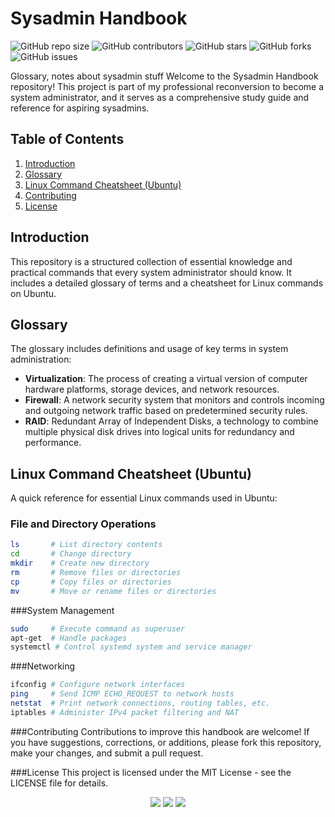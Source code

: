 # Sysadmin Handbook

![GitHub repo size](https://img.shields.io/github/repo-size/SAMBOU-57/Sysadminhandbook)
![GitHub contributors](https://img.shields.io/github/contributors/SAMBOU-57/Sysadminhandbook)
![GitHub stars](https://img.shields.io/github/stars/SAMBOU-57/Sysadminhandbook?style=social)
![GitHub forks](https://img.shields.io/github/forks/SAMBOU-57/Sysadminhandbook?style=social)
![GitHub issues](https://img.shields.io/github/issues/SAMBOU-57/Sysadminhandbook)

Glossary, notes about sysadmin stuff
Welcome to the Sysadmin Handbook repository! This project is part of my professional reconversion to become a system administrator, and it serves as a comprehensive study guide and reference for aspiring sysadmins.

## Table of Contents

1. [Introduction](#introduction)
2. [Glossary](#glossary)
3. [Linux Command Cheatsheet (Ubuntu)](#linux-command-cheatsheet-ubuntu)
4. [Contributing](#contributing)
5. [License](#license)

## Introduction

This repository is a structured collection of essential knowledge and practical commands that every system administrator should know. It includes a detailed glossary of terms and a cheatsheet for Linux commands on Ubuntu.

## Glossary

The glossary includes definitions and usage of key terms in system administration:

- **Virtualization**: The process of creating a virtual version of computer hardware platforms, storage devices, and network resources.
- **Firewall**: A network security system that monitors and controls incoming and outgoing network traffic based on predetermined security rules.
- **RAID**: Redundant Array of Independent Disks, a technology to combine multiple physical disk drives into logical units for redundancy and performance.

## Linux Command Cheatsheet (Ubuntu)

A quick reference for essential Linux commands used in Ubuntu:

### File and Directory Operations
```bash
ls       # List directory contents
cd       # Change directory
mkdir    # Create new directory
rm       # Remove files or directories
cp       # Copy files or directories
mv       # Move or rename files or directories
```

###System Management
```bash
sudo     # Execute command as superuser
apt-get  # Handle packages
systemctl # Control systemd system and service manager
```

###Networking
```bash
ifconfig # Configure network interfaces
ping     # Send ICMP ECHO_REQUEST to network hosts
netstat  # Print network connections, routing tables, etc.
iptables # Administer IPv4 packet filtering and NAT
```

###Contributing
Contributions to improve this handbook are welcome! If you have suggestions, corrections, or additions, please fork this repository, make your changes, and submit a pull request.

###License
This project is licensed under the MIT License - see the LICENSE file for details.

<div align="center">
    <img src="https://img.shields.io/badge/-Linux-000?logo=linux&logoColor=white">
    <img src="https://img.shields.io/badge/-Ubuntu-E95420?logo=ubuntu&logoColor=white">
    <img src="https://img.shields.io/badge/-Bash-4EAA25?logo=gnubash&logoColor=white">
</div>
